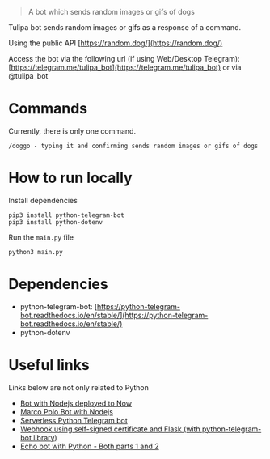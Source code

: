 > A bot which sends random images or gifs of dogs

Tulipa bot sends random images or gifs as a response of a command. 

Using the public API [https://random.dog/](https://random.dog/)

Access the bot via the following url (if using Web/Desktop Telegram): [https://telegram.me/tulipa_bot](https://telegram.me/tulipa_bot) or via @tulipa_bot

# Commands
Currently, there is only one command. 
```
/doggo - typing it and confirming sends random images or gifs of dogs
```

# How to run locally
Install dependencies

```
pip3 install python-telegram-bot
pip3 install python-dotenv
```
Run the `main.py` file
```
python3 main.py
```

# Dependencies

- python-telegram-bot: [https://python-telegram-bot.readthedocs.io/en/stable/](https://python-telegram-bot.readthedocs.io/en/stable/)
- python-dotenv

# Useful links
Links below are not only related to Python
- [Bot with Nodejs deployed to Now](https://scotch.io/tutorials/how-to-build-a-telegram-bot-using-nodejs-and-now)
- [Marco Polo Bot with Nodejs](https://www.sohamkamani.com/blog/2016/09/21/making-a-telegram-bot/)
- [Serverless Python Telegram bot](https://medium.freecodecamp.org/how-to-build-a-server-less-telegram-bot-227f842f4706)
- [Webhook using self-signed certificate and Flask (with python-telegram-bot library)](https://gist.github.com/leandrotoledo/4e9362acdc5db33ae16c)
- [Echo bot with Python - Both parts 1 and 2](https://www.reddit.com/r/Python/comments/5hctvj/tutorials_building_telegram_bots_using_python/)